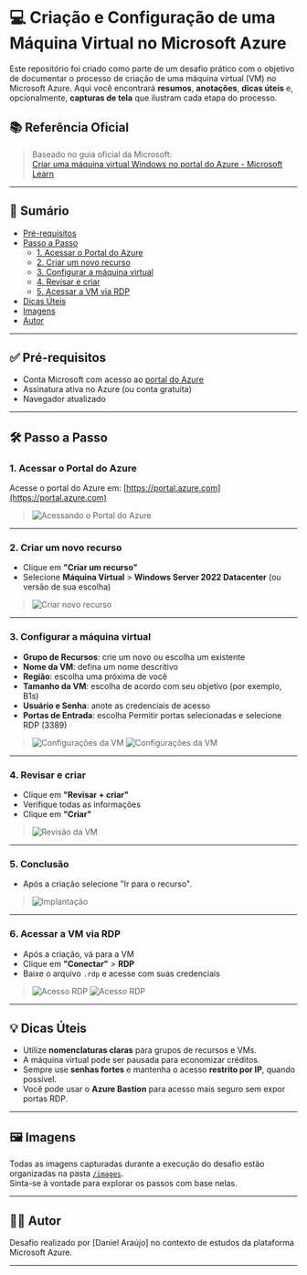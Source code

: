 # 💻 Criação e Configuração de uma Máquina Virtual no Microsoft Azure

Este repositório foi criado como parte de um desafio prático com o objetivo de documentar o processo de criação de uma máquina virtual (VM) no Microsoft Azure. Aqui você encontrará **resumos**, **anotações**, **dicas úteis** e, opcionalmente, **capturas de tela** que ilustram cada etapa do processo.

## 📚 Referência Oficial

> Baseado no guia oficial da Microsoft:  
> [Criar uma máquina virtual Windows no portal do Azure - Microsoft Learn](https://learn.microsoft.com/pt-br/azure/virtual-machines/windows/quick-create-portal)

---

## 🧾 Sumário

- [Pré-requisitos](#pré-requisitos)
- [Passo a Passo](#passo-a-passo)
  - [1. Acessar o Portal do Azure](#1-acessar-o-portal-do-azure)
  - [2. Criar um novo recurso](#2-criar-um-novo-recurso)
  - [3. Configurar a máquina virtual](#3-configurar-a-máquina-virtual)
  - [4. Revisar e criar](#4-revisar-e-criar)
  - [5. Acessar a VM via RDP](#5-acessar-a-vm-via-rdp)
- [Dicas Úteis](#dicas-úteis)
- [Imagens](#imagens)
- [Autor](#autor)

---

## ✅ Pré-requisitos

- Conta Microsoft com acesso ao [portal do Azure](https://portal.azure.com/)
- Assinatura ativa no Azure (ou conta gratuita)
- Navegador atualizado

---

## 🛠️ Passo a Passo

### 1. Acessar o Portal do Azure

Acesse o portal do Azure em: [https://portal.azure.com](https://portal.azure.com)

> ![Acessando o Portal do Azure](images/passo1-acesso-portal.png)

---

### 2. Criar um novo recurso

- Clique em **"Criar um recurso"**
- Selecione **Máquina Virtual** > **Windows Server 2022 Datacenter** (ou versão de sua escolha)

> ![Criar novo recurso](images/passo2-criar-recurso.png)

---

### 3. Configurar a máquina virtual

- **Grupo de Recursos**: crie um novo ou escolha um existente  
- **Nome da VM**: defina um nome descritivo  
- **Região**: escolha uma próxima de você  
- **Tamanho da VM**: escolha de acordo com seu objetivo (por exemplo, B1s)  
- **Usuário e Senha**: anote as credenciais de acesso
- **Portas de Entrada**: escolha Permitir portas selecionadas e selecione RDP (3389)

> ![Configurações da VM](images/passo3-configuracoes.png)
> ![Configurações da VM](images/passo3-1-configuracoes.png)

---

### 4. Revisar e criar

- Clique em **"Revisar + criar"**
- Verifique todas as informações
- Clique em **"Criar"**

> ![Revisão da VM](images/passo4-revisar.png)

---

### 5. Conclusão

- Após a criação selecione "Ir para o recurso".

> ![Implantação](images/passo5-implantacao.png)

---

### 6. Acessar a VM via RDP

- Após a criação, vá para a VM
- Clique em **"Conectar"** > **RDP**
- Baixe o arquivo `.rdp` e acesse com suas credenciais

> ![Acesso RDP](images/passo6-rdp.png)
> ![Acesso RDP](images/passo6-1-rdp.png)

---

## 💡 Dicas Úteis

- Utilize **nomenclaturas claras** para grupos de recursos e VMs.
- A máquina virtual pode ser pausada para economizar créditos.
- Sempre use **senhas fortes** e mantenha o acesso **restrito por IP**, quando possível.
- Você pode usar o **Azure Bastion** para acesso mais seguro sem expor portas RDP.

---

## 🖼️ Imagens

Todas as imagens capturadas durante a execução do desafio estão organizadas na pasta [`/images`](images/).  
Sinta-se à vontade para explorar os passos com base nelas.

---

## 👨‍💻 Autor

Desafio realizado por [Daniel Araújo] no contexto de estudos da plataforma Microsoft Azure.

---

